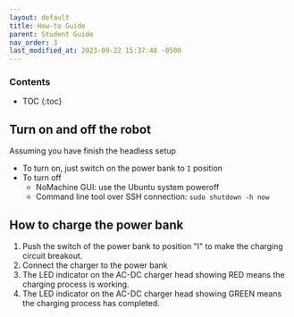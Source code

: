 ```yaml
---
layout: default
title: How-to Guide
parent: Student Guide
nav_order: 3
last_modified_at: 2023-09-22 15:37:48 -0500
---
```



### Contents
* TOC
{:toc}

## Turn on and off the robot

Assuming you have finish the headless setup
- To turn on, just switch on the power bank to `I` position
- To turn off
    - NoMachine GUI: use the Ubuntu system poweroff
    - Command line tool over SSH connection: `sudo shutdown -h now`

 
## How to charge the power bank
1. Push the switch of the power bank to position "I" to make the charging circuit breakout. 
2. Connect the charger to the power bank
3. The LED indicator on the AC-DC charger head showing RED means the charging process is working. 
4. The LED indicator on the AC-DC charger head showing GREEN means the charging process has completed. 